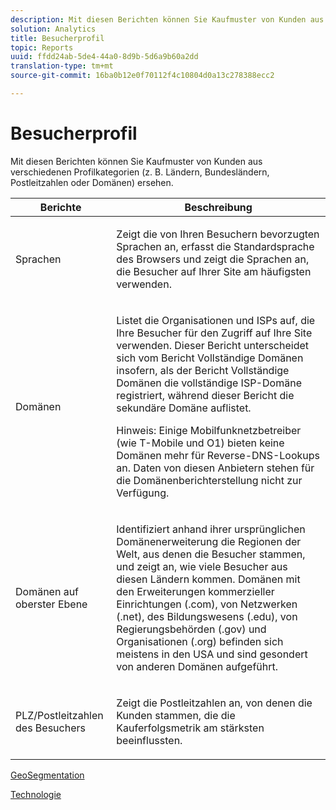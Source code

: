 ```yaml
---
description: Mit diesen Berichten können Sie Kaufmuster von Kunden aus verschiedenen Profilkategorien (z. B. Ländern, Bundesländern, Postleitzahlen oder Domänen) ersehen.
solution: Analytics
title: Besucherprofil
topic: Reports
uuid: ffdd24ab-5de4-44a0-8d9b-5d6a9b60a2dd
translation-type: tm+mt
source-git-commit: 16ba0b12e0f70112f4c10804d0a13c278388ecc2

---
```



# Besucherprofil

Mit diesen Berichten können Sie Kaufmuster von Kunden aus verschiedenen Profilkategorien (z. B. Ländern, Bundesländern, Postleitzahlen oder Domänen) ersehen.

<table id="table_B09EA999973A4646BF66DF5D7BEA0820"> 
 <thead> 
  <tr> 
   <th colname="col1" class="entry"> Berichte </th> 
   <th colname="col2" class="entry"> Beschreibung </th> 
  </tr> 
 </thead>
 <tbody> 
  <tr> 
   <td colname="col1"> Sprachen </td> 
   <td colname="col2"> <p> Zeigt die von Ihren Besuchern bevorzugten Sprachen an, erfasst die Standardsprache des Browsers und zeigt die Sprachen an, die Besucher auf Ihrer Site am häufigsten verwenden. </p> </td> 
  </tr> 
  <tr> 
   <td colname="col1"> Domänen </td> 
   <td colname="col2"> <p> Listet die Organisationen und ISPs auf, die Ihre Besucher für den Zugriff auf Ihre Site verwenden. Dieser Bericht unterscheidet sich vom Bericht <span class="wintitle">Vollständige Domänen</span> insofern, als der Bericht <span class="wintitle">Vollständige Domänen</span> die vollständige ISP-Domäne registriert, während dieser Bericht die sekundäre Domäne auflistet. </p> <p> <p>Hinweis: Einige Mobilfunknetzbetreiber (wie T-Mobile und O1) bieten keine Domänen mehr für Reverse-DNS-Lookups an. Daten von diesen Anbietern stehen für die Domänenberichterstellung nicht zur Verfügung. </p> </p> </td> 
  </tr> 
  <tr> 
   <td colname="col1"> Domänen auf oberster Ebene </td> 
   <td colname="col2"> <p> Identifiziert anhand ihrer ursprünglichen Domänenerweiterung die Regionen der Welt, aus denen die Besucher stammen, und zeigt an, wie viele Besucher aus diesen Ländern kommen. Domänen mit den Erweiterungen kommerzieller Einrichtungen (.com), von Netzwerken (.net), des Bildungswesens (.edu), von Regierungsbehörden (.gov) und Organisationen (.org) befinden sich meistens in den USA und sind gesondert von anderen Domänen aufgeführt. </p> </td> 
  </tr> 
  <tr> 
   <td colname="col1"> PLZ/Postleitzahlen des Besuchers </td> 
   <td colname="col2"> <p> Zeigt die Postleitzahlen an, von denen die Kunden stammen, die die Kauferfolgsmetrik am stärksten beeinflussten. </p> </td> 
  </tr> 
 </tbody> 
</table>

[GeoSegmentation](/help/components/c-variables/dimensionslist/reports-geosegmentation.md)

[Technologie](/help/components/c-variables/dimensionslist/reports-technology.md)
